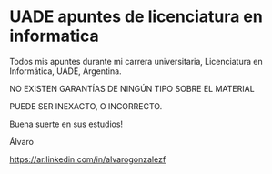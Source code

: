 # UADE apuntes de licenciatura en informatica

Todos mis apuntes durante mi carrera universitaria, Licenciatura en Informática, UADE, Argentina.

NO EXISTEN GARANTÍAS DE NINGÚN TIPO SOBRE EL MATERIAL

PUEDE SER INEXACTO, O INCORRECTO.


Buena suerte en sus estudios!

Álvaro 

https://ar.linkedin.com/in/alvarogonzalezf 

